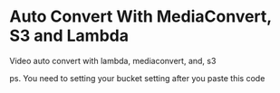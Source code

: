 # Auto Convert With MediaConvert, S3 and Lambda
Video auto convert with lambda, mediaconvert, and, s3

ps. You need to setting your bucket setting after you paste this code
